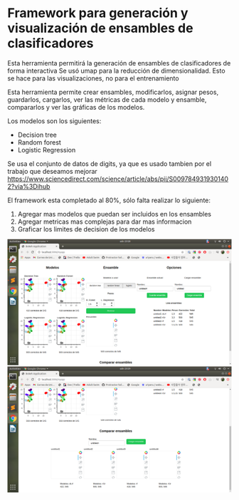 # Framework para generación y visualización de ensambles de clasificadores

Esta herramienta permitirá la generación de ensambles de clasificadores de forma interactiva
Se usó umap para la reducción de dimensionalidad. Esto se hace para las visualizaciones, no para el entrenamiento

Esta herramienta permite crear ensambles, modificarlos, asignar pesos, guardarlos, cargarlos, ver las métricas
de cada modelo y ensamble, compararlos y ver las gráficas de los modelos.

Los modelos son los siguientes:
- Decision tree
- Random forest
- Logistic Regression

Se usa el conjunto de datos de digits, ya que es usado tambien por el trabajo que deseamos mejorar https://www.sciencedirect.com/science/article/abs/pii/S0097849319301402?via%3Dihub

El framework esta completado al 80%, sólo falta realizar lo siguiente:
1. Agregar mas modelos que puedan ser incluidos en los ensambles
2. Agregar metricas mas complejas para dar mas informacion
3. Graficar los limites de decision de los modelos

![alt text](/main1.png?raw=true)
![alt text](/main2.png?raw=true)
